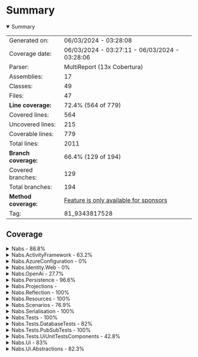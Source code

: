 # Summary
<details open><summary>Summary</summary>

|||
|:---|:---|
| Generated on: | 06/03/2024 - 03:28:08 |
| Coverage date: | 06/03/2024 - 03:27:11 - 06/03/2024 - 03:28:06 |
| Parser: | MultiReport (13x Cobertura) |
| Assemblies: | 17 |
| Classes: | 49 |
| Files: | 47 |
| **Line coverage:** | 72.4% (564 of 779) |
| Covered lines: | 564 |
| Uncovered lines: | 215 |
| Coverable lines: | 779 |
| Total lines: | 2011 |
| **Branch coverage:** | 66.4% (129 of 194) |
| Covered branches: | 129 |
| Total branches: | 194 |
| **Method coverage:** | [Feature is only available for sponsors](https://reportgenerator.io/pro) |
| Tag: | 81_9343817528 |

</details>

## Coverage
<details><summary>Nabs - 86.8%</summary>

|**Name**|**Line**|**Branch**|
|:---|---:|---:|
|**Nabs**|**86.8%**|**84.6%**|
|Nabs.NewValueService|66.6%|33.3%|
|Nabs.ValueObject`1|100%|100%|

</details>
<details><summary>Nabs.ActivityFramework - 63.2%</summary>

|**Name**|**Line**|**Branch**|
|:---|---:|---:|
|**Nabs.ActivityFramework**|**63.2%**|**41.6%**|
|Nabs.ActivityFramework.Activity`1|75.6%|58.3%|
|Nabs.ActivityFramework.ActivityStateValidator`1|42.8%|50%|
|Nabs.ActivityFramework.UiManifest.ActivityStateUiManifest`1|100%||
|Nabs.ActivityFramework.UiManifest.UiManifestResult|100%||
|Nabs.ActivityFramework.Workflow`1|0%|0%|

</details>
<details><summary>Nabs.AzureConfiguration - 0%</summary>

|**Name**|**Line**|**Branch**|
|:---|---:|---:|
|**Nabs.AzureConfiguration**|**0%**|****|
|Nabs.AzureConfiguration.DependencyInversionExtensions|0%||

</details>
<details><summary>Nabs.Identity.Web - 0%</summary>

|**Name**|**Line**|**Branch**|
|:---|---:|---:|
|**Nabs.Identity.Web**|**0%**|****|
|Nabs.Scenarios.DependencyInversionExtensions|0%||

</details>
<details><summary>Nabs.OpenAi - 27.7%</summary>

|**Name**|**Line**|**Branch**|
|:---|---:|---:|
|**Nabs.OpenAi**|**27.7%**|**40.9%**|
|Microsoft.Extensions.Configuration.Binder.SourceGeneration|61.9%|47.3%|
|Nabs.OpenAi.AiClient|33.3%||
|Nabs.OpenAi.Extensions.ChatPromptExtensions|0%|0%|
|Nabs.OpenAi.Extensions.EmbeddingsContentExtensions|0%|0%|
|Nabs.OpenAi.Extensions.SearchEmbeddingsContentExtensions|0%|0%|
|System.Runtime.CompilerServices|0%||

</details>
<details><summary>Nabs.Persistence - 96.6%</summary>

|**Name**|**Line**|**Branch**|
|:---|---:|---:|
|**Nabs.Persistence**|**96.6%**|**95.4%**|
|Nabs.Persistence.BaseDbContext|100%||
|Nabs.Persistence.DependencyInversionExtensions|100%||
|Nabs.Persistence.EntityRepository`1|100%||
|Nabs.Persistence.TenantableDbContext`1|100%|100%|
|Nabs.Persistence.TenantableDbContextFactory`1|87.5%|75%|
|Nabs.Persistence.TenantQueryExtensions|100%||

</details>
<details><summary>Nabs.Projections - </summary>

|**Name**|**Line**|**Branch**|
|:---|---:|---:|
|**Nabs.Projections**|****|****|

</details>
<details><summary>Nabs.Reflection - 100%</summary>

|**Name**|**Line**|**Branch**|
|:---|---:|---:|
|**Nabs.Reflection**|**100%**|**100%**|
|Nabs.Reflection.ReflectionExtensions|100%|100%|

</details>
<details><summary>Nabs.Resources - 100%</summary>

|**Name**|**Line**|**Branch**|
|:---|---:|---:|
|**Nabs.Resources**|**100%**|**100%**|
|Nabs.Resources.EmbeddedResourceLoader|100%|100%|

</details>
<details><summary>Nabs.Scenarios - 76.9%</summary>

|**Name**|**Line**|**Branch**|
|:---|---:|---:|
|**Nabs.Scenarios**|**76.9%**|**100%**|
|Nabs.Scenarios.ApplicationContext|100%||
|Nabs.Scenarios.ScenarioBase`3|60%||
|Nabs.Scenarios.TenantId|100%|100%|

</details>
<details><summary>Nabs.Serialisation - 100%</summary>

|**Name**|**Line**|**Branch**|
|:---|---:|---:|
|**Nabs.Serialisation**|**100%**|**100%**|
|Nabs.Serialisation.DefaultJsonSerializer|100%||
|Nabs.Serialisation.GlobalSettings|100%|100%|

</details>
<details><summary>Nabs.Tests - 100%</summary>

|**Name**|**Line**|**Branch**|
|:---|---:|---:|
|**Nabs.Tests**|**100%**|**100%**|
|Nabs.Tests.Fixtures.ConfigurationTestFixtureBase|100%||
|Nabs.Tests.Fixtures.SimpleTestFixture|100%||
|Nabs.Tests.Fixtures.TestFixtureBase|100%||
|Nabs.Tests.FixtureTestBase`1|100%||
|Nabs.Tests.LoadEnumerableFromJsonDataAttribute`1|100%|100%|
|Nabs.Tests.LoadFromCsvDataAttribute`1|100%|100%|

</details>
<details><summary>Nabs.Tests.DatabaseTests - 82%</summary>

|**Name**|**Line**|**Branch**|
|:---|---:|---:|
|**Nabs.Tests.DatabaseTests**|**82%**|**83.3%**|
|Nabs.Tests.DatabaseTests.DatabaseContainerRunOnce|81%|83.3%|
|Nabs.Tests.DatabaseTests.DatabaseFixtureBase|100%||
|Nabs.Tests.DatabaseTests.DatabaseTestBase`1|100%||

</details>
<details><summary>Nabs.Tests.PubSubTests - 100%</summary>

|**Name**|**Line**|**Branch**|
|:---|---:|---:|
|**Nabs.Tests.PubSubTests**|**100%**|****|
|Nabs.Tests.PubSubTests.KafkaPubSubContainerRunOnce|100%||
|Nabs.Tests.PubSubTests.KafkaPubSubFixtureBase|100%||
|Nabs.Tests.PubSubTests.KafkaPubSubTestBase`1|100%||

</details>
<details><summary>Nabs.Tests.UiUnitTestsComponents - 42.8%</summary>

|**Name**|**Line**|**Branch**|
|:---|---:|---:|
|**Nabs.Tests.UiUnitTestsComponents**|**42.8%**|**33.3%**|
|Nabs.Tests.UiUnitTestsComponents.ExampleJsInterop|0%|0%|
|Nabs.Tests.UiUnitTestsComponents.TestMainComponent|66.6%|50%|

</details>
<details><summary>Nabs.Ui - 83%</summary>

|**Name**|**Line**|**Branch**|
|:---|---:|---:|
|**Nabs.Ui**|**83%**|**60%**|
|Nabs.Ui.ExampleJsInterop|0%|0%|
|Nabs.Ui.Forms.DynamicForm`1|92%|66.6%|
|Nabs.Ui.Forms.Footer|100%||
|Nabs.Ui.Forms.Header|100%||

</details>
<details><summary>Nabs.Ui.Abstractions - 82.3%</summary>

|**Name**|**Line**|**Branch**|
|:---|---:|---:|
|**Nabs.Ui.Abstractions**|**82.3%**|****|
|Nabs.Ui.Abstractions.BlazorUIGroupAttribute|100%||
|Nabs.Ui.Abstractions.BlazorUIHintAttribute|100%||
|Nabs.Ui.Abstractions.BlazorUiMappings|76.9%||

</details>
